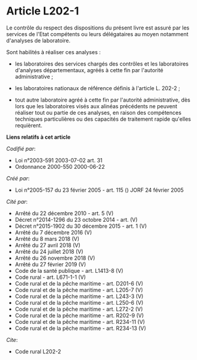# Article L202-1

Le contrôle du respect des dispositions du présent livre est assuré par les services de l'Etat compétents ou leurs
délégataires au moyen notamment d'analyses de laboratoire.

Sont habilités à réaliser ces analyses :

- les laboratoires des services chargés des contrôles et les laboratoires d'analyses départementaux, agréés à cette fin par
l'autorité administrative ;

- les laboratoires nationaux de référence définis à l'article L. 202-2 ;

- tout autre laboratoire agréé à cette fin par l'autorité administrative, dès lors que les laboratoires visés aux alinéas
précédents ne peuvent réaliser tout ou partie de ces analyses, en raison des compétences techniques particulières ou des
capacités de traitement rapide qu'elles requièrent.

**Liens relatifs à cet article**

_Codifié par_:

  - Loi n°2003-591 2003-07-02 art. 31
  - Ordonnance 2000-550 2000-06-22

_Créé par_:

  - Loi n°2005-157 du 23 février 2005 - art. 115 () JORF 24 février 2005

_Cité par_:

  - Arrêté du 22 décembre 2010 - art. 5 (V)
  - Décret n°2014-1296 du 23 octobre 2014 - art. (V)
  - Décret n°2015-1902 du 30 décembre 2015 - art. 1 (V)
  - Arrêté du 7 décembre 2016 (V)
  - Arrêté du 8 mars 2018 (V)
  - Arrêté du 27 avril 2018 (V)
  - Arrêté du 24 juillet 2018 (V)
  - Arrêté du 26 novembre 2018 (V)
  - Arrêté du 27 février 2019 (V)
  - Code de la santé publique - art. L1413-8 (V)
  - Code rural - art. L671-1-1 (V)
  - Code rural et de la pêche maritime - art. D201-6 (V)
  - Code rural et de la pêche maritime - art. L205-7 (V)
  - Code rural et de la pêche maritime - art. L243-3 (V)
  - Code rural et de la pêche maritime - art. L250-6 (V)
  - Code rural et de la pêche maritime - art. L272-2 (V)
  - Code rural et de la pêche maritime - art. R202-9 (V)
  - Code rural et de la pêche maritime - art. R234-11 (V)
  - Code rural et de la pêche maritime - art. R234-13 (V)

_Cite_:

  - Code rural L202-2
